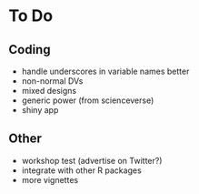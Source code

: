 # To Do

## Coding

* handle underscores in variable names better
* non-normal DVs
* mixed designs
* generic power (from scienceverse)
* shiny app

## Other

* workshop test (advertise on Twitter?)
* integrate with other R packages
* more vignettes

